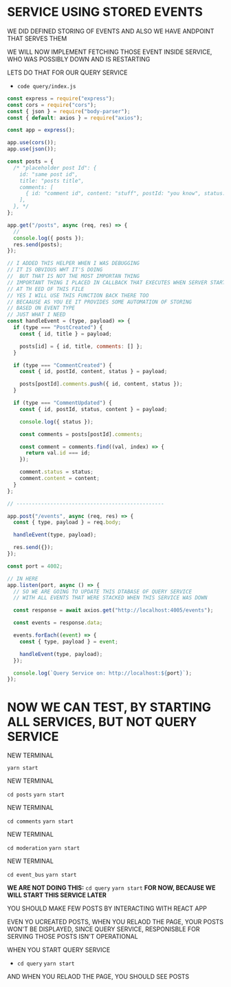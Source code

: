 # SERVICE USING STORED EVENTS

WE DID DEFINED STORING OF EVENTS AND ALSO WE HAVE ANDPOINT THAT SERVES THEM

WE WILL NOW IMPLEMENT FETCHING THOSE EVENT INSIDE SERVICE, WHO WAS POSSIBLY DOWN AND IS RESTARTING

LETS DO THAT FOR OUR QUERY SERVICE

- `code query/index.js`

```js
const express = require("express");
const cors = require("cors");
const { json } = require("body-parser");
const { default: axios } = require("axios");

const app = express();

app.use(cors());
app.use(json());

const posts = {
  /* "placeholder post Id": {
    id: "same post id",
    title: "posts title",
    comments: [
      { id: "comment id", content: "stuff", postId: "you know", status: "pending or rejected or approved" },
    ],
  }, */
};

app.get("/posts", async (req, res) => {
  //
  console.log({ posts });
  res.send(posts);
});

// I ADDED THIS HELPER WHEN I WAS DEBUGGING
// IT IS OBVIOUS WHT IT'S DOING
//  BUT THAT IS NOT THE MOST IMPORTAN THING
// IMPORTANT THING I PLACED IN CALLBACK THAT EXECUTES WHEN SERVER START
// AT TH EED OF THIS FILE
// YES I WILL USE THIS FUNCTION BACK THERE TOO
// BECAAUSE AS YOU EE IT PROVIDES SOME AUTOMATION OF STORING
// BASED ON EVENT TYPE
// JUST WHAT I NEED
const handleEvent = (type, payload) => {
  if (type === "PostCreated") {
    const { id, title } = payload;

    posts[id] = { id, title, comments: [] };
  }

  if (type === "CommentCreated") {
    const { id, postId, content, status } = payload;

    posts[postId].comments.push({ id, content, status });
  }

  if (type === "CommentUpdated") {
    const { id, postId, status, content } = payload;

    console.log({ status });

    const comments = posts[postId].comments;

    const comment = comments.find((val, index) => {
      return val.id === id;
    });

    comment.status = status;
    comment.content = content;
  }
};

// ------------------------------------------------

app.post("/events", async (req, res) => {
  const { type, payload } = req.body;

  handleEvent(type, payload);

  res.send({});
});

const port = 4002;

// IN HERE
app.listen(port, async () => {
  // SO WE ARE GOING TO UPDATE THIS DTABASE OF QUERY SERVICE
  // WITH ALL EVENTS THAT WERE STACKED WHEN THIS SERVICE WAS DOWN

  const response = await axios.get("http://localhost:4005/events");

  const events = response.data;

  events.forEach((event) => {
    const { type, payload } = event;

    handleEvent(type, payload);
  });

  console.log(`Query Service on: http://localhost:${port}`);
});

```

# NOW WE CAN TEST, BY STARTING ALL SERVICES, BUT NOT QUERY SERVICE

NEW TERMINAL

`yarn start`

NEW TERMINAL

`cd posts` `yarn start`

NEW TERMINAL

`cd comments` `yarn start`

NEW TERMINAL

`cd moderation` `yarn start`

NEW TERMINAL

`cd event_bus` `yarn start`

**WE ARE NOT DOING THIS:** `cd query` `yarn start` **FOR NOW, BECAUSE WE WILL START THIS SERVICE LATER**

YOU SHOULD MAKE FEW POSTS BY INTERACTING WITH REACT APP

EVEN YO UCREATED POSTS, WHEN YOU RELAOD THE PAGE, YOUR POSTS WON'T BE DISPLAYED, SINCE QUERY SERVICE, RESPONISBLE FOR SERVING THOSE POSTS ISN'T OPERATIONAL

WHEN YOU START QUERY SERVICE

- `cd query` `yarn start`

AND WHEN YOU RELAOD THE PAGE, YOU SHOULD SEE POSTS

